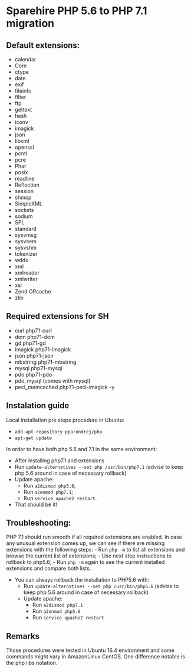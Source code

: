 # Sparehire PHP 5.6 to PHP 7.1 migration

## Default extensions:
- calendar
- Core
- ctype
- date
- exif
- fileinfo
- filter
- ftp
- gettext
- hash
- iconv
- imagick
- json
- libxml
- openssl
- pcntl
- pcre
- Phar
- posix
- readline
- Reflection
- session
- shmop
- SimpleXML
- sockets
- sodium
- SPL
- standard
- sysvmsg
- sysvsem
- sysvshm
- tokenizer
- wddx
- xml
- xmlreader
- xmlwriter
- xsl
- Zend OPcache
- zlib

## Required extensions for SH
- curl		php71-curl
- dom		php71-dom
- gd		php71-gd
- imagick		php71-imagick
- json		php71-json
- mbstring	php71-mbstring
- mysql		php71-mysql
- pdo		php71-pdo
- pdo_mysql (comes with mysql)	
- pecl_memcached	php71-pecl-imagick -y

## Instalation guide
Local installation pre steps procedure in Ubuntu:
- `add-apt-repository ppa:ondrej/php`
- `apt-get update`

In order to have both php 5.6 and 7.1 in the same environment:
- After installing php7.1 and extensions
- Run `update-alternatives --set php /usr/bin/php7.1` (advise to keep php 5.6 around in case of necessary rollback)
- Update apache:
	- Run `a2dismod php5.6`;
	- Run `a2enmod php7.1`;
	- Run `service apache2 restart`.
- That should be it!

## Troubleshooting:
PHP 7.1 should run smooth if all required extensions are enabled. In case any unusual extension comes up, we can see if there are missing extensions with the following steps:
	- Run `php -m` to list all extensions and browse the current list of extensions;
	- Use next step instructions to rollback to php5.6;
	- Run `php -m` again to see the current installed extensions and compare both lists.

- You can always rollback the installation to PHP5.6 with:
	- Run `update-alternatives --set php /usr/bin/php5.6` (advise to keep php 5.6 around in case of necessary rollback)
	- Update apache:
		- Run `a2dismod php7.1`
		- Run `a2enmod php5.6`
		- Run `service apache2 restart`

## Remarks
Those procedures were tested in Ubuntu 16.4 environment and some commands might vary in AmazonLinux CentOS. One difference notable is the php libs notation. 
 

